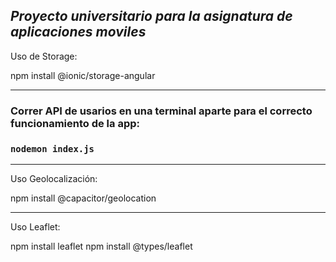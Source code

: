 *Proyecto universitario para la asignatura de aplicaciones moviles*
-


Uso de Storage:

npm install @ionic/storage-angular

---

### Correr API de usarios en una terminal aparte para el correcto funcionamiento de la app:

### `nodemon index.js`

---

Uso Geolocalización:

npm install @capacitor/geolocation

---

Uso Leaflet:

npm install leaflet
npm install @types/leaflet
